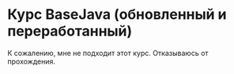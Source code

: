 # Курс BaseJava (обновленный и переработанный)

К сожалению, мне не подходит этот курс. Отказываюсь от прохождения.
